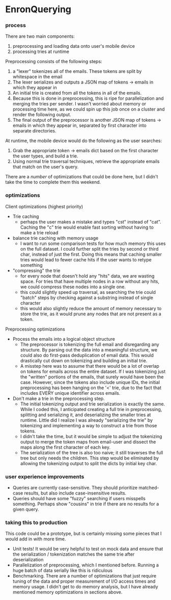 # EnronQuerying

### process

There are two main components: 
1. preprocessing and loading data onto user's mobile device
2. processing tries at runtime

Preprocessing consists of the following steps:
1. a "lexer" tokenizes all of the emails. These tokens are split by whitespace in the email
2. The lexer serializes and outputs a JSON map of tokens -> emails in which they appear in
3. An initial trie is created from all the tokens in all of the emails.
4. Because this is done in preprocessing, this is ripe for parallelization and merging the tries per sender. I wasn't worried about memory or processing time here, as we could spin up this job once on a cluster and render the following output.
5. The final output of the preprocessor is another JSON map of tokens -> emails in which they appear in, separated by first character into separate directories.

At runtime, the mobile device would do the following as the user searches:
1. Grab the appropriate token -> emails dict based on the first character the user types, and build a trie.
2. Using normal trie traversal techniques, retrieve the appropriate emails that match on the user's query.

There are a *number* of optimizations that could be done here, but I didn't take the time to complete them this weekend.

### optimizations

Client optimizations (highest priority)
* Trie caching
  * perhaps the user makes a mistake and types "cst" instead of "cat". Caching the "c" trie would enable fast sorting without having to make a trie reload
* balance trie caching with memory usage
  * I want to run some comparison tests for how much memory this uses on the full dataset. I could further split the tries by second or third char, instead of just the first. Doing this means that caching smaller tries would lead to fewer cache hits if the user wants to retype something
* "compressing" the trie
  * for every node that doesn't hold any "hits" data, we are wasting space. For tries that have multiple nodes in a row without any hits, we could compress these nodes into a single one.
  * this could slightly speed up traversal, as searching the trie could "batch" steps by checking against a substring instead of single character
  * this would also slightly reduce the amount of memory necessary to store the trie, as it would prune any nodes that are not present as a token.

Preprocessing optimizations
* Process the emails into a logical object structure
  * The preprocessor is tokenizing the full email and disregarding any structure. By parsing out the data into a meaningful structure, we could also do first-pass deduplication of email data. This would drastically cut down on tokenizing and building an initial trie.
  * A misstep here was to assume that there would be a lot of overlap on tokens for emails across the entire dataset. If I was tokenizing just the "written" portions of the emails, that surely would have been the case. However, since the tokens also include unique IDs, the initial preprocessing has been hanging on the '<' trie, due to the fact that includes EVERY unique identifier across emails.
* Don't make a trie in the preprocessing step.
  * The initial tokenizing output and trie serialization is exactly the same. While I coded this, I anticipated creating a full trie in preprocessing, splitting and serializing it, and deserializing the smaller tries at runtime. Little did I realize I was already "serializing the trie" by tokenizing and implementing a way to construct a trie from those tokens.
  * I didn't take the time, but it would be simple to adjust the tokenizing output to merge the token maps from email-user and dissect the maps along the first character of each key.
  * The serialization of the tree is also too naive; it still traverses the full tree but only needs the children. This step would be eliminated by allowing the tokenizing output to split the dicts by initial key char.
  
### user experience improvements

* Queries are currently case-sensitive. They should prioritize matched-case results, but also include case-insensitive results.
* Queries should have some "fuzzy" searching if users misspells something. Perhaps show "cousins" in trie if there are no results for a given query.

### taking this to production
This code could be a prototype, but is certainly missing some pieces that I would add in with more time.

* Unit tests! It would be very helpful to test on mock data and ensure that the serialization / tokenization matches the same trie after deserialization
* Parallelization of preprocessing, which I mentioned before. Running a huge batch of data serially like this is ridiculous
* Benchmarking. There are a number of optimizations that just require tuning of the data and proper measurement of I/O access times and memory usage. I didn't get to do memory analysis, but I have already mentioned memory optimizations in sections above.

